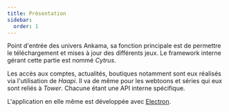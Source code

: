 ```yaml
---
title: Présentation
sidebar:
  order: 1
---
```


Point d'entrée des univers Ankama, sa fonction principale est de permettre le téléchargement et mises à jour des différents jeux.
Le framework interne gérant cette partie est nommé *Cytrus*.

Les accès aux comptes, actualités, boutiques notamment sont eux réalisés via l'utilisation de *Haapi*.
Il va de même pour les webtoons et séries qui eux sont reliés à *Tower*.
Chacune étant une API interne spécifique.

L'application en elle même est développée avec [Electron](https://www.electronjs.org/).
